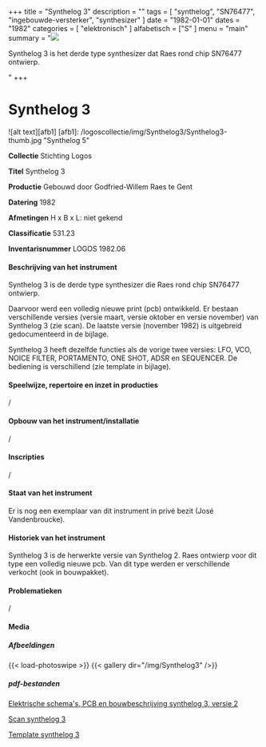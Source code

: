 ﻿+++
title = "Synthelog 3"
description = ""
tags = [ "synthelog", "SN76477", "ingebouwde-versterker", "synthesizer"
]
date = "1982-01-01"
dates = "1982"
categories = [ "elektronisch"
]
alfabetisch = ["S"
]
menu = "main"
summary = "<a href='/logoscollectie/1982/synthelog3'><img src='/logoscollectie/img/Synthelog3/Synthelog3-thumb.jpg'></a><p>Synthelog 3 is het derde type synthesizer dat Raes rond chip SN76477 ontwierp.</p>"
+++

# Synthelog 3

![alt text][afb1]
[afb1]: /logoscollectie/img/Synthelog3/Synthelog3-thumb.jpg "Synthelog 5"

**Collectie**
Stichting Logos

**Titel**
Synthelog 3

**Productie**
Gebouwd door Godfried-Willem Raes te Gent

**Datering**
1982

**Afmetingen**
H x B x L: niet gekend

**Classificatie**
531.23

**Inventarisnummer**
LOGOS 1982.06

#### Beschrijving van het instrument
Synthelog 3 is de derde type synthesizer die Raes rond chip SN76477 ontwierp.


Daarvoor werd een volledig nieuwe print (pcb) ontwikkeld. Er bestaan verschillende versies (versie maart, versie oktober en versie november) van Synthelog 3 (zie scan). De laatste versie (november 1982) is uitgebreid gedocumenteerd in de bijlage.


Synthelog 3 heeft dezelfde functies als de vorige twee versies: LFO, VCO, NOICE FILTER, PORTAMENTO, ONE SHOT, ADSR en SEQUENCER. De bediening is verschillend (zie template in bijlage).


#### Speelwijze, repertoire en inzet in producties
/

#### Opbouw van het instrument/installatie
/

#### Inscripties
/
#### Staat van het instrument
Er is nog een exemplaar van dit instrument in privé bezit (José Vandenbroucke).

#### Historiek van het instrument
Synthelog 3 is de herwerkte versie van Synthelog 2. Raes ontwierp voor dit type een volledig nieuwe pcb. Van dit type werden er verschillende verkocht (ook in bouwpakket).

#### Problematieken
/

#### Media
##### Afbeeldingen
{{< load-photoswipe >}}
{{< gallery dir="/img/Synthelog3" />}}

##### pdf-bestanden
[Elektrische schema's, PCB en bouwbeschrijving synthelog 3, versie 2](/logoscollectie/pdf/Synthelog3/Elektrische%20schemas%20PCB%20en%20bouwbeschrijving%20synthelog%203_v2.pdf)

[Scan synthelog 3](/logoscollectie/pdf/Synthelog3/Scan%20synthelog%203.pdf)

[Template synthelog 3](/logoscollectie/pdf/Synthelog3/Template%20synthelog%203.pdf)
